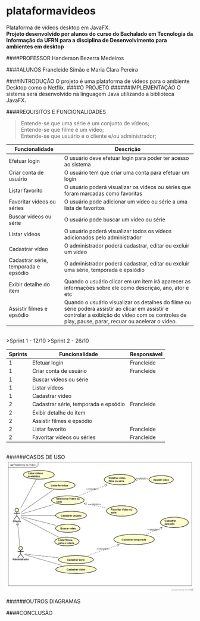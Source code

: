# plataformavideos
Plataforma de vídeos desktop em JavaFX.<br>
**Projeto desenvolvido por alunos do curso do Bachalado em Tecnologia da Informação da UFRN para a disciplina de Desenvolvimento para ambientes em desktop**

####PROFESSOR
Handerson Bezerra Medeiros

####ALUNOS
Francleide Simão e
Maria Clara Pereira

####INTRODUÇÃO
O projeto é uma plataforma de vídeos para o ambiente Desktop como o Netflix.
####O PROJETO
######IMPLEMENTAÇÃO
O sistema será desenvolvido na linguagem Java utilizando a biblioteca JavaFX.

####REQUISITOS E FUNCIONALIDADES
>Entende-se que uma série é um conjunto de vídeos; <br>
>Entende-se que filme é um vídeo;<br>
>Entende-se que usuário é o cliente e/ou administrador;<br>

 Funcionalidade | Descrição  
----------------|------------
Efetuar login   | O usuário deve efetuar login para poder ter acesso ao sistema
Criar conta de usuário| O usuário tem que criar uma conta para efetuar um login
Listar favorito | O usuário poderá visualizar os vídeos ou séries que foram marcadas como favoritas
Favoritar vídeos ou séries | O usuário pode adicionar um vídeo ou série a uma lista de favoritos
Buscar vídeos ou série | O usuário  pode buscar um vídeo ou série
Listar vídeos | O usuário poderá visualizar todos os vídeos adicionados pelo administrador
Cadastrar vídeo| O administrador poderá cadastrar, editar ou excluir um vídeo
Cadastrar série, temporada e epsódio | O administrador poderá cadastrar, editar ou excluir uma série, temporada e epsiódio
Exibir detalhe do item | Quando o usuário clicar em um item irá aparecer as informações sobre ele como descrição, ano, ator e etc
Assistir filmes e epsódio | Quando o usuário visualizar os detalhes do filme ou série poderá assistir ao clicar em assistir e controlar a exibição do vídeo com os controles de play, pause, parar, recuar ou acelerar o video.

<br>
>Sprint 1 - 12/10
>Sprint 2 - 26/10

 Sprints | Funcionalidade | Responsável
---------|----------------|------------
  1      | Efetuar login  |Francleide
  1      | Criar conta de usuário | Francleide
  1      | Buscar vídeos ou série |
  1      | Listar vídeos |
  1      | Cadastrar vídeo |
  2      | Cadastrar série, temporada e epsódio |Francleide
  2      | Exibir detalhe do item |
  2      | Assistir filmes e epsódio |
  2      | Listar favorito | Francleide
  2      | Favoritar vídeos ou séries | Francleide
       
<br>
######CASOS DE USO
<img src="https://github.com/francleide/plataformavideos/blob/master/Caso_de_Uso.jpg" alt="Caso de Uso" />

######OUTROS DIAGRAMAS

####CONCLUSÃO
